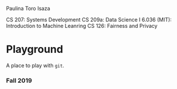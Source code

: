 Paulina Toro Isaza

CS 207: Systems Development
CS 209a: Data Science I
6.036 (MIT): Introduction to Machine Leanring
CS 126: Fairness and Privacy

# Playground

A place to play with `git`.

### Fall 2019
